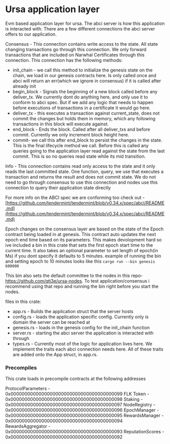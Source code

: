 # Ursa application layer

Evm based application layer for ursa. The abci server is how this application is interacted with. There are a few different connections the abci server offers to our application.

Consensus - This connection contains write access to the state. All state changing transactions go through this connection. We only forward transactions that are included on Narwhal Certificates through this connection. This connection has the following methods:

- init_chain - we call this method to initialize the genesis state on the chain, we load in our genesis contracts here. Is only called once and abci will return an err(which we ignore in consensus) if it is called after already init
- begin_block - Signals the beginning of a new block called before any deliver_tx. We currently dont do anything here, and only use it to conform to abci spec. But if we add any logic that needs to happen before executions of transactions in a certificate it would go here.
- deliver_tx - this executes a transaction against current_state, does not commit the changes but holds them in memory, which any following transactions in this block will execute against.
- end_block - Ends the block. Called after all deliver_txs and before commit. Currently we only increment block height here.
- commit- we call this after end_block to persist the changes in the state. This is the final lifecycle method we call. Before this is called any queries going to the application layer read against the state from the last commit. This is so no queries read state while its mid transition.

Info - This connection contains read only access to the state and it only reads the last committed state. One function, query, we use that executes a transaction and returns the result and does not commit state. We do not need to go through consensus to use this connection and nodes use this connection to query their application state directly

For more info on the ABCI spec we are conforming too check out -[https://github.com/tendermint/tendermint/blob/v0.34.x/spec/abci/README.md](https://github.com/tendermint/tendermint/blob/v0.34.x/spec/abci/README.md)

Epoch changes on the consensus layer are based on the state of the Epoch contract being loaded in at genesis. This contract auto updates the next epoch end time based on its parameters. This makes devolopment hard so ive included a bin in this crate that sets the first epoch start time to the current time. It also takes an optional parameter to set length of epoch(in Ms) if you dont specify it defaults to 5 minutes. example of running the bin and setting epoch to 10 minutes looks like this
`cargo run --bin genesis 600000`

This bin also sets the default committee to the nodes in this repo- https://github.com/qti3e/ursa-nodes. To test application/consensus i recommend using that repo and running the bin right before you start the nodes.

files in this crate:

- app.rs - Builds the application struct that the server hosts
- config.rs - loads the application specific config. Currently only is domain the server can be reached at
- genesis.rs - loads in the genesis config for the init_chain function
- server.rs - starting the abci server the application is interacted with through
- types.rs - Currently most of the logic for application lives here. We implement the traits each abci connection needs here. All of these traits are added onto the App struct, in app.rs.

### Precompiles

This crate loads in precompile contracts at the following addresses

ProtocolParameters - 0x0000000000000000000000000000000000000099
FLK Token - 0x0000000000000000000000000000000000000098
Staking - 0x0000000000000000000000000000000000000097
NodeRegistry - 0x0000000000000000000000000000000000000096
EpochManager - 0x0000000000000000000000000000000000000095
RewardsManager - 0x0000000000000000000000000000000000000094
RewardsAggregator - 0x0000000000000000000000000000000000000093
ReputationScores - 0x0000000000000000000000000000000000000092
